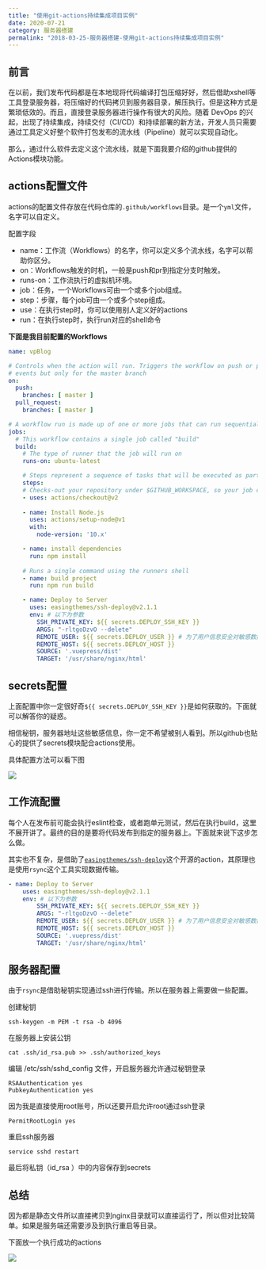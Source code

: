 ```yaml
---
title: "使用git-actions持续集成项目实例"
date: 2020-07-21
category: 服务器搭建
permalink: "2018-03-25-服务器搭建-使用git-actions持续集成项目实例"
---
```


## 前言

在以前，我们发布代码都是在本地现将代码编译打包压缩好好，然后借助xshell等工具登录服务器，将压缩好的代码拷贝到服务器目录，解压执行。但是这种方式是繁琐低效的。而且，直接登录服务器进行操作有很大的风险。随着 DevOps 的兴起，出现了持续集成，持续交付（CI/CD）和持续部署的新方法，开发人员只需要通过工具定义好整个软件打包发布的流水线（Pipeline）就可以实现自动化。

那么，通过什么软件去定义这个流水线，就是下面我要介绍的github提供的Actions模块功能。

## actions配置文件

actions的配置文件存放在代码仓库的`.github/workflows`目录。是一个`yml`文件，名字可以自定义。

配置字段

- name：工作流（Workflows）的名字，你可以定义多个流水线，名字可以帮助你区分。
- on：Workflows触发的时机，一般是push和pr到指定分支时触发。
- runs-on：工作流执行的虚拟机环境。
- job：任务，一个Workflows可由一个或多个job组成。
- step：步骤，每个job可由一个或多个step组成。
- use：在执行step时，你可以使用别人定义好的actions
- run：在执行step时，执行run对应的shell命令

**下面是我目前配置的Workflows**

```yml
name: vpBlog

# Controls when the action will run. Triggers the workflow on push or pull request
# events but only for the master branch
on:
  push:
    branches: [ master ]
  pull_request:
    branches: [ master ]

# A workflow run is made up of one or more jobs that can run sequentially or in parallel
jobs:
  # This workflow contains a single job called "build"
  build:
    # The type of runner that the job will run on
    runs-on: ubuntu-latest

    # Steps represent a sequence of tasks that will be executed as part of the job
    steps:
    # Checks-out your repository under $GITHUB_WORKSPACE, so your job can access it
    - uses: actions/checkout@v2
      
    - name: Install Node.js
      uses: actions/setup-node@v1
      with:
        node-version: '10.x'

    - name: install dependencies
      run: npm install
      
    # Runs a single command using the runners shell
    - name: build project
      run: npm run build

    - name: Deploy to Server
      uses: easingthemes/ssh-deploy@v2.1.1
      env: # 以下为参数
        SSH_PRIVATE_KEY: ${{ secrets.DEPLOY_SSH_KEY }}
        ARGS: "-rltgoDzvO --delete"
        REMOTE_USER: ${{ secrets.DEPLOY_USER }} # 为了用户信息安全对敏感数据可以在secrets中配置请看下图
        REMOTE_HOST: ${{ secrets.DEPLOY_HOST }}
        SOURCE: '.vuepress/dist'
        TARGET: '/usr/share/nginx/html'
```

 

## secrets配置

上面配置中你一定很好奇`${{ secrets.DEPLOY_SSH_KEY }}`是如何获取的。下面就可以解答你的疑惑。

相信秘钥，服务器地址这些敏感信息，你一定不希望被别人看到。所以github也贴心的提供了secrets模块配合actions使用。

具体配置方法可以看下图

![](https://wx3.sinaimg.cn/mw690/a0940ce6gy1ggyuingr90j20y60liac0.jpg)



## 工作流配置

每个人在发布前可能会执行eslint检查，或者跑单元测试，然后在执行build，这里不展开讲了。最终的目的是要将代码发布到指定的服务器上。下面就来说下这步怎么做。

其实也不复杂，是借助了[`easingthemes/ssh-deploy`](https://github.com/easingthemes/ssh-deploy)这个开源的action，其原理也是使用`rsync`这个工具实现数据传输。

```yml
- name: Deploy to Server
    uses: easingthemes/ssh-deploy@v2.1.1
    env: # 以下为参数
        SSH_PRIVATE_KEY: ${{ secrets.DEPLOY_SSH_KEY }}
        ARGS: "-rltgoDzvO --delete"
        REMOTE_USER: ${{ secrets.DEPLOY_USER }} # 为了用户信息安全对敏感数据可以在secrets中配置请看下图
        REMOTE_HOST: ${{ secrets.DEPLOY_HOST }}
        SOURCE: '.vuepress/dist'
        TARGET: '/usr/share/nginx/html'
```



## 服务器配置

由于`rsync`是借助秘钥实现通过ssh进行传输。所以在服务器上需要做一些配置。

创建秘钥

```
ssh-keygen -m PEM -t rsa -b 4096
```

在服务器上安装公钥

```
cat .ssh/id_rsa.pub >> .ssh/authorized_keys
```

编辑 /etc/ssh/sshd_config 文件，开启服务器允许通过秘钥登录

```
RSAAuthentication yes
PubkeyAuthentication yes
```

因为我是直接使用root账号，所以还要开启允许root通过ssh登录

```
PermitRootLogin yes
```

重启ssh服务器

```
service sshd restart
```

最后将私钥（id_rsa ）中的内容保存到secrets



## 总结

因为都是静态文件所以直接拷贝到nginx目录就可以直接运行了，所以但对比较简单。如果是服务端还需要涉及到执行重启等目录。

下面放一个执行成功的actions

![](https://wx1.sinaimg.cn/mw690/a0940ce6gy1ggyuzh00u7j20yw0esq3u.jpg)
